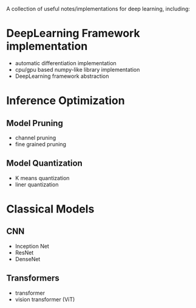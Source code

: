 A collection of useful notes/implementations for deep learning, including:

# DeepLearning Framework implementation

- automatic differentiation implementation
- cpu/gpu based numpy-like library implementation
- DeepLearning framework abstraction

# Inference Optimization

## Model Pruning

- channel pruning
- fine grained pruning

## Model Quantization

- K means quantization
- liner quantization

# Classical Models

## CNN

- Inception Net
- ResNet
- DenseNet

## Transformers

- transformer
- vision transformer (ViT)
